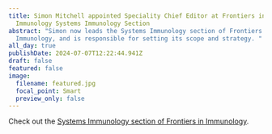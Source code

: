 ```yaml
---
title: Simon Mitchell appointed Speciality Chief Editor at Frontiers in
  Immunology Systems Immunology Section
abstract: "Simon now leads the Systems Immunology section of Frontiers in
  Immunology, and is responsible for setting its scope and strategy. "
all_day: true
publishDate: 2024-07-07T12:22:44.941Z
draft: false
featured: false
image:
  filename: featured.jpg
  focal_point: Smart
  preview_only: false
---
```


Check out the [Systems Immunology section of Frontiers in Immunology](https://www.frontiersin.org/journals/immunology/sections/systems-immunology).
